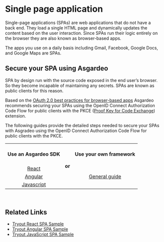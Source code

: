# Single page application

Single-page applications (SPAs) are web applications that do not have a back end. They load a single HTML page and 
dynamically updates the content based on the user interaction. Since SPAs run their logic entirely on the browser they 
are also known as browser-based apps.

The apps you use on a daily basis including Gmail, Facebook, Google Docs, and Google Maps are SPAs.

## Secure your SPA using Asgardeo

SPA by design run with the source code exposed in the end user’s browser. So they become incapable of maintaining any secrets. 
SPAs are known as public clients for this reason. 

Based on the [OAuth 2.0 best practices for browser-based apps](https://datatracker.ietf.org/doc/html/draft-ietf-oauth-browser-based-apps-08)
Asgardeo recommends securing your SPAs using the OpenID Connect Authorization Code Flow for public clients 
with the PKCE ([Proof Key for Code Exchange](https://datatracker.ietf.org/doc/html/rfc7636)) extension.

The following guides provide the detailed steps needed to secure your SPAs with Asgradeo using the OpenID Connect 
Authorization Code Flow for public clients with the PKCE. 

<table>
  <tbody>
    <tr>
      <td><h4><b>Use an Asgardeo SDK</b></h4></td>
      <td rowspan="4" colspan="4"><h4>or</h4></td>
      <td><h4><b>Use your own framework</b></h4></td>
    </tr>
    <tr>
      <td style="text-align:center"><a href="./spa-react">React</a></td>
      <td rowspan="3" colspan="3" style="text-align:center"><a href="./spa-configure-general">General guide</a></td>
    </tr>
    <tr>
      <td style="text-align:center"><a href="./spa-angular">Angular</a></td>
    </tr>
    <tr>
      <td style="text-align:center"><a href="./spa-javascript">Javascript</a></td>
    </tr>
  </tbody>
</table>

<br>

## Related Links

* [Tryout React SPA Sample](/quickstarts/qsg-spa-react.md)
* [Tryout Angular SPA Sample](/quickstarts/qsg-spa-angular.md)
* [Tryout JavaScript SPA Sample](/quickstarts/qsg-spa-javascript.md)

